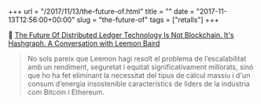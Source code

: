 +++
url = "/2017/11/13/the-future-of.html"
title = ""
date = "2017-11-13T12:56:00+00:00"
slug = "the-future-of"
tags = ["retalls"]
+++

📎 [The Future Of Distributed Ledger Technology Is Not Blockchain. It's Hashgraph. A Conversation with Leemon Baird](https://www.hiddenforcespod.com/leemon-baird-hashgraph-distributed-ledger-technology-blockchain/)

> No sols pareix que Leemon hagi resolt el problema de l’escalabilitat amb un rendiment, seguretat i equitat significativament millorats, sinó que ho ha fet eliminant la necessitat del tipus de càlcul massiu i d'un consum d’energia insostenible característics de líders de la indústria com Bitcoin i Ethereum.
